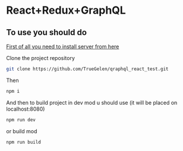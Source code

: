 # React+Redux+GraphQL

## To use you should do

[First of all you need to install server from here](https://github.com/saneksa/graphql-test-authorization)

Clone the project repository

```bash
git clone https://github.com/TrueGelen/qraphql_react_test.git
```

Then

```bash
npm i 
```

And then to build project in dev mod u should use (it will be placed on localhost:8080)

```bash
npm run dev
```

or build mod

```bash
npm run build
```
